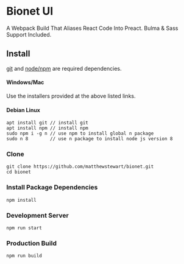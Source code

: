 # Bionet UI
A Webpack Build That Aliases React Code Into Preact. Bulma & Sass Support Included.


## Install
[git](https://git-scm.com/downloads) and [node/npm](https://nodejs.org/en/download/) are required dependencies.

#### Windows/Mac
Use the installers provided at the above listed links.

#### Debian Linux

```
apt install git // install git
apt install npm // install npm
sudo npm i -g n // use npm to install global n package
sudo n 8        // use n package to install node js version 8
```

### Clone
```
git clone https://github.com/matthewstewart/bionet.git
cd bionet
```

### Install Package Dependencies
```
npm install
```

### Development Server
```
npm run start
```

### Production Build
```
npm run build
```

